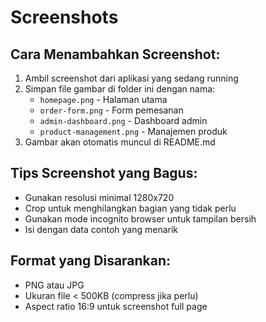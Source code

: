 # Screenshots

## Cara Menambahkan Screenshot:

1. Ambil screenshot dari aplikasi yang sedang running
2. Simpan file gambar di folder ini dengan nama:
   - `homepage.png` - Halaman utama
   - `order-form.png` - Form pemesanan
   - `admin-dashboard.png` - Dashboard admin
   - `product-management.png` - Manajemen produk
3. Gambar akan otomatis muncul di README.md

## Tips Screenshot yang Bagus:

- Gunakan resolusi minimal 1280x720
- Crop untuk menghilangkan bagian yang tidak perlu
- Gunakan mode incognito browser untuk tampilan bersih
- Isi dengan data contoh yang menarik

## Format yang Disarankan:

- PNG atau JPG
- Ukuran file < 500KB (compress jika perlu)
- Aspect ratio 16:9 untuk screenshot full page
